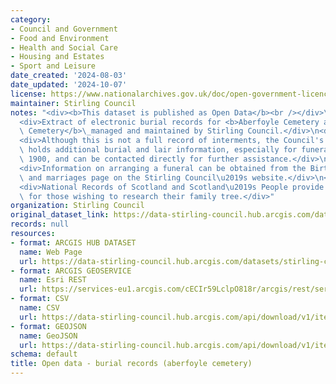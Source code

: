 ```yaml
---
category:
- Council and Government
- Food and Environment
- Health and Social Care
- Housing and Estates
- Sport and Leisure
date_created: '2024-08-03'
date_updated: '2024-10-07'
license: https://www.nationalarchives.gov.uk/doc/open-government-licence/version/3/
maintainer: Stirling Council
notes: "<div><b>This dataset is published as Open Data</b><br /></div>\n<div><br /></div>\n\
  <div>Extract of electronic burial records for <b>Aberfoyle Cemetery and Old Parish\
  \ Cemetery</b>\_managed and maintained by Stirling Council.</div>\n<div><br /></div>\n\
  <div>Although this is not a full record of interments, the Council's Archives Service\
  \ holds additional burial and lair information, especially for funerals prior to\
  \ 1900, and can be contacted directly for further assistance.</div>\n<div><br /></div>\n\
  <div>Information on arranging a funeral can be obtained from the Births, deaths\
  \ and marriages page on the Stirling Council\u2019s website.</div>\n<div><br /></div>\n\
  <div>National Records of Scotland and Scotland\u2019s People provide useful information\
  \ for those wishing to research their family tree.</div>"
organization: Stirling Council
original_dataset_link: https://data-stirling-council.hub.arcgis.com/datasets/stirling-council::open-data-burial-records-aberfoyle-cemetery
records: null
resources:
- format: ARCGIS HUB DATASET
  name: Web Page
  url: https://data-stirling-council.hub.arcgis.com/datasets/stirling-council::open-data-burial-records-aberfoyle-cemetery
- format: ARCGIS GEOSERVICE
  name: Esri REST
  url: https://services-eu1.arcgis.com/cECIr59LclpO818r/arcgis/rest/services/open_data_burial_records_aberfoyle/FeatureServer/0
- format: CSV
  name: CSV
  url: https://data-stirling-council.hub.arcgis.com/api/download/v1/items/ceb34c9f68844d86ae15484ce850af50/csv?layers=0
- format: GEOJSON
  name: GeoJSON
  url: https://data-stirling-council.hub.arcgis.com/api/download/v1/items/ceb34c9f68844d86ae15484ce850af50/geojson?layers=0
schema: default
title: Open data - burial records (aberfoyle cemetery)
---
```

